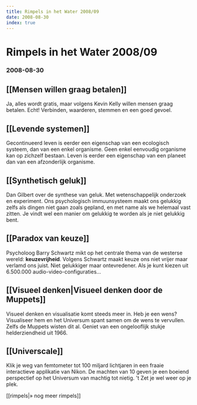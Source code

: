 ```yaml
---
title: Rimpels in het Water 2008/09
date: 2008-08-30
index: true
---
```


# Rimpels in het Water 2008/09
### 2008-08-30

## [[Mensen willen graag betalen]]
Ja, alles wordt gratis, maar volgens Kevin Kelly willen mensen graag betalen. Echt! Verbinden, waarderen, stemmen en een goed gevoel.

## [[Levende systemen]]
Gecontinueerd leven is eerder een eigenschap van een ecologisch systeem, dan van een enkel organisme. Geen enkel eenvoudig organisme kan op zichzelf bestaan. Leven is eerder een eigenschap van een planeet dan van een afzonderlijk organisme.

## [[Synthetisch geluk]]
Dan Gilbert over de synthese van geluk. Met wetenschappelijk onderzoek en experiment. Ons psychologisch immuunsysteem maakt ons gelukkig zelfs als dingen niet gaan zoals gepland, en met name als we helemaal vast zitten. Je vindt wel een manier om gelukkig te worden als je niet gelukkig bent.

## [[Paradox van keuze]]
Psycholoog Barry Schwartz mikt op het centrale thema van de westerse wereld: **keuzevrijheid**. Volgens Schwartz maakt keuze ons niet vrijer maar verlamd ons juist. Niet gelukkiger maar ontevredener. Als je kunt kiezen uit 6.500.000 audio-video-configuraties…

## [[Visueel denken|Visueel denken door de Muppets]]
Visueel denken en visualisatie komt steeds meer in. Heb je een wens? Visualiseer hem en het Universum spant samen om de wens te vervullen. Zelfs de Muppets wisten dit al. Geniet van een ongelooflijk stukje helderziendheid uit 1966.

## [[Universcale]]
Klik je weg van femtometer tot 100 miljard lichtjaren in een fraaie interactieve applikatie van Nikon. De machten van 10 geven je een boeiend perspectief op het Universum van machtig tot nietig. 't Zet je wel weer op je plek.

[[rimpels|» nog meer rimpels]]
